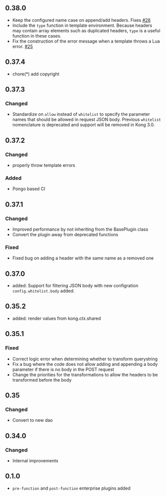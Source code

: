 ## 0.38.0

- Keep the configured name case on append/add headers.
  Fixes [#28](https://github.com/Kong/kong-plugin-request-transformer/issues/28)
- Include the `type` function in template environment.
  Because headers may contain array elements such as duplicated headers,
  `type` is a useful function in these cases.
- Fix the construction of the error message when a template throws a Lua error.
  [#25](https://github.com/Kong/kong-plugin-request-transformer/issues/25)

## 0.37.4

- chore(*) add copyright

## 0.37.3

### Changed

* Standardize on `allow` instead of `whitelist` to specify the parameter names that should be allowed in request JSON body. Previous `whitelist` nomenclature is deprecated and support will be removed in Kong 3.0.

## 0.37.2

### Changed

* properly throw template errors

### Added

* Pongo based CI

## 0.37.1

### Changed

* Improved performance by not inheriting from the BasePlugin class
* Convert the plugin away from deprecated functions

### Fixed

* Fixed bug on adding a header with the same name as a removed one

## 0.37.0

- added: Support for filtering JSON body with new configration `config.whitelist.body`
added.

## 0.35.2

- added: render values from kong.ctx.shared

## 0.35.1

### Fixed

- Correct logic error when determining whether to transform querystring
- Fix a bug where the code does not allow adding and appending a body
parameter if there is no body in the POST request
- Change the priorities for the transformations to allow the
headers to be transformed before the body

## 0.35

### Changed

- Convert to new dao

## 0.34.0

### Changed
 - Internal improvements

## 0.1.0

- `pre-function` and `post-function` enterprise plugins added
